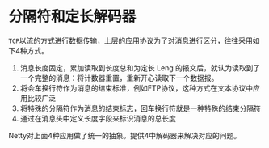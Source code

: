 # 分隔符和定长解码器  

`TCP`以流的方式进行数据传输，上层的应用协议为了对消息进行区分，往往采用如下4种方式。

1. 消息长度固定，累加读取到长度总和为定长 Leng 的报文后，就认为读取到了一个完整的消息：将计数器重置，重新开心读取下一个数据报。
2. 将会车换行符作为消息的结束标准，例如FTP协议，这种方式在文本协议中应用比较广泛
3. 将特殊的分隔符作为消息的结束标志，回车换行符就是一种特殊的结束分隔符
4. 通过在消息头中定义长度字段来标识消息的总长度

Netty对上面4种应用做了统一的抽象。提供4中解码器来解决对应的问题。
